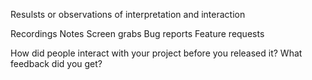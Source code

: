 Resulsts or observations of interpretation and interaction

Recordings 
Notes
Screen grabs
Bug reports
Feature requests

How did people interact with your project before you released it? What feedback did you get?

